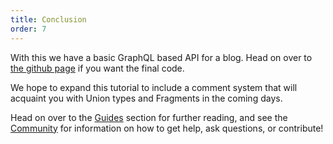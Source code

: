 ```yaml
---
title: Conclusion
order: 7
---
```


With this we have a basic GraphQL based API for a blog. Head on over to [the github page](https://github.com/absinthe-graphql/absinthe_example) if you want the final code.

We hope to expand this tutorial to include a comment system that will acquaint you
with Union types and Fragments in the coming days.

Head on over to the [Guides](/guides) section
for further reading, and see the [Community](/community)
for information on how to get help, ask questions, or contribute!
